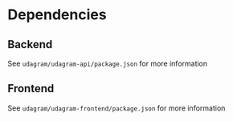 # Dependencies

## Backend

See `udagram/udagram-api/package.json` for more information

## Frontend

See `udagram/udagram-frontend/package.json` for more information
